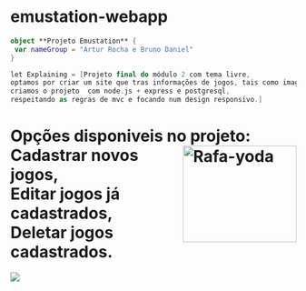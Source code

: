 # emustation-webapp
```kotlin
object **Projeto Emustation** {
 var nameGroup = "Artur Rocha e Bruno Daniel"
}

let Explaining = [Projeto final do módulo 2 com tema livre,
optamos por criar um site que tras informações de jogos, tais como imagem e descrições,
criamos o projeto  com node.js + express e postgresql,
respeitando as regras de mvc e focando num design responsivo.]
```
<h1>Opções disponiveis no projeto:<img align="right" alt="Rafa-yoda" height="170" width="200" src="https://media1.giphy.com/media/Y1AJVCCTQysZr3FVXx/200.gif"><br>
Cadastrar novos jogos,<br>
Editar jogos já cadastrados,<br>
Deletar jogos cadastrados. </h1>
<div>
 <img src="https://github.com/TheDudeThatCode/TheDudeThatCode/blob/master/Assets/Mario_Gameplay.gif"/>
 </div>
